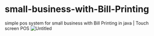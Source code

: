 # small-business-with-Bill-Printing
simple pos system for small business with Bill Printing in java | Touch screen POS
![Untitled](https://user-images.githubusercontent.com/73253420/215531659-5b7e419d-2511-4441-8a80-f82492fdaa28.png)
